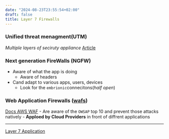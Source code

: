 ```yaml
---
date: "2024-08-23T23:55:54+02:00"
draft: false
title: Layer 7 Firewalls
---
```


### Unified threat menagment(UTM)

*Multiple layers of seciruty appliance*
[Article](https://www.fortinet.com/resources/cyberglossary/unified-threat-management)

### Next generation FireWalls (NGFW)

-   Aware of what the app is doing
    -   Aware of headers
-   Cand adapt to various apps, users, devices
    -   Look for the `embrionic`connecitons(*half open*)

### Web Application Firewalls ([wafs](//posts/sysops_aws_cert/waf_aws))

[Docs AWS WAF](https://aws.amazon.com/waf/) - Are aware of the `OWSAP`
top 10 and prevent those attacks natively - **Apploed by Cloud
Providers** in front of diffrent applications

------------------------------------------------------------------------

[Layer 7 Application](/Network/Ref_OSI/Application_OSI)
